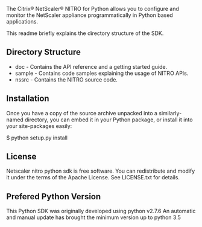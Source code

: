 The Citrix® NetScaler® NITRO for Python allows you to configure and monitor the NetScaler appliance programmatically in Python based applications.

This readme briefly explains the directory structure of the SDK.

Directory Structure
-------------------
  * doc     - Contains the API reference and a getting started guide.
  * sample  - Contains code samples explaining the usage of NITRO APIs.
  * nssrc     - Contains the NITRO source code.

Installation
------------
Once you have a copy of the source archive unpacked into a similarly-named directory, you can embed it in your Python package, or install it into 
your site-packages easily:  

$ python setup.py install
  
License
-------
Netscaler nitro python sdk is free software.  You can redistribute and modify it under the
terms of the Apache License.  See LICENSE.txt for details.

Prefered Python Version
--------------------
This Python SDK was originally developed using python v2.7.6
An automatic and manual update has brought the minimum version up to python 3.5
